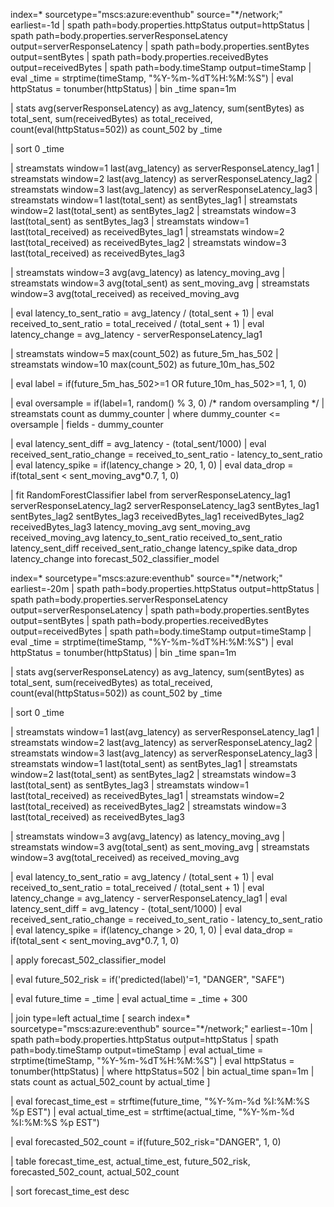 index=* sourcetype="mscs:azure:eventhub" source="*/network;" earliest=-1d
| spath path=body.properties.httpStatus output=httpStatus
| spath path=body.properties.serverResponseLatency output=serverResponseLatency
| spath path=body.properties.sentBytes output=sentBytes
| spath path=body.properties.receivedBytes output=receivedBytes
| spath path=body.timeStamp output=timeStamp
| eval _time = strptime(timeStamp, "%Y-%m-%dT%H:%M:%S")
| eval httpStatus = tonumber(httpStatus)
| bin _time span=1m

| stats 
    avg(serverResponseLatency) as avg_latency,
    sum(sentBytes) as total_sent,
    sum(receivedBytes) as total_received,
    count(eval(httpStatus=502)) as count_502
  by _time

| sort 0 _time

| streamstats window=1 last(avg_latency) as serverResponseLatency_lag1
| streamstats window=2 last(avg_latency) as serverResponseLatency_lag2
| streamstats window=3 last(avg_latency) as serverResponseLatency_lag3
| streamstats window=1 last(total_sent) as sentBytes_lag1
| streamstats window=2 last(total_sent) as sentBytes_lag2
| streamstats window=3 last(total_sent) as sentBytes_lag3
| streamstats window=1 last(total_received) as receivedBytes_lag1
| streamstats window=2 last(total_received) as receivedBytes_lag2
| streamstats window=3 last(total_received) as receivedBytes_lag3

| streamstats window=3 avg(avg_latency) as latency_moving_avg
| streamstats window=3 avg(total_sent) as sent_moving_avg
| streamstats window=3 avg(total_received) as received_moving_avg

| eval latency_to_sent_ratio = avg_latency / (total_sent + 1)
| eval received_to_sent_ratio = total_received / (total_sent + 1)
| eval latency_change = avg_latency - serverResponseLatency_lag1

| streamstats window=5 max(count_502) as future_5m_has_502
| streamstats window=10 max(count_502) as future_10m_has_502

| eval label = if(future_5m_has_502>=1 OR future_10m_has_502>=1, 1, 0)

| eval oversample = if(label=1, random() % 3, 0)  /* random oversampling */
| streamstats count as dummy_counter
| where dummy_counter <= oversample
| fields - dummy_counter

| eval latency_sent_diff = avg_latency - (total_sent/1000)
| eval received_sent_ratio_change = received_to_sent_ratio - latency_to_sent_ratio
| eval latency_spike = if(latency_change > 20, 1, 0)
| eval data_drop = if(total_sent < sent_moving_avg*0.7, 1, 0)

| fit RandomForestClassifier label from 
    serverResponseLatency_lag1 serverResponseLatency_lag2 serverResponseLatency_lag3
    sentBytes_lag1 sentBytes_lag2 sentBytes_lag3
    receivedBytes_lag1 receivedBytes_lag2 receivedBytes_lag3
    latency_moving_avg sent_moving_avg received_moving_avg
    latency_to_sent_ratio received_to_sent_ratio
    latency_sent_diff received_sent_ratio_change latency_spike data_drop
    latency_change
    into forecast_502_classifier_model










index=* sourcetype="mscs:azure:eventhub" source="*/network;" earliest=-20m
| spath path=body.properties.httpStatus output=httpStatus
| spath path=body.properties.serverResponseLatency output=serverResponseLatency
| spath path=body.properties.sentBytes output=sentBytes
| spath path=body.properties.receivedBytes output=receivedBytes
| spath path=body.timeStamp output=timeStamp
| eval _time = strptime(timeStamp, "%Y-%m-%dT%H:%M:%S")
| eval httpStatus = tonumber(httpStatus)
| bin _time span=1m

| stats 
    avg(serverResponseLatency) as avg_latency,
    sum(sentBytes) as total_sent,
    sum(receivedBytes) as total_received,
    count(eval(httpStatus=502)) as count_502
  by _time

| sort 0 _time

| streamstats window=1 last(avg_latency) as serverResponseLatency_lag1
| streamstats window=2 last(avg_latency) as serverResponseLatency_lag2
| streamstats window=3 last(avg_latency) as serverResponseLatency_lag3
| streamstats window=1 last(total_sent) as sentBytes_lag1
| streamstats window=2 last(total_sent) as sentBytes_lag2
| streamstats window=3 last(total_sent) as sentBytes_lag3
| streamstats window=1 last(total_received) as receivedBytes_lag1
| streamstats window=2 last(total_received) as receivedBytes_lag2
| streamstats window=3 last(total_received) as receivedBytes_lag3

| streamstats window=3 avg(avg_latency) as latency_moving_avg
| streamstats window=3 avg(total_sent) as sent_moving_avg
| streamstats window=3 avg(total_received) as received_moving_avg

| eval latency_to_sent_ratio = avg_latency / (total_sent + 1)
| eval received_to_sent_ratio = total_received / (total_sent + 1)
| eval latency_change = avg_latency - serverResponseLatency_lag1
| eval latency_sent_diff = avg_latency - (total_sent/1000)
| eval received_sent_ratio_change = received_to_sent_ratio - latency_to_sent_ratio
| eval latency_spike = if(latency_change > 20, 1, 0)
| eval data_drop = if(total_sent < sent_moving_avg*0.7, 1, 0)

| apply forecast_502_classifier_model

| eval future_502_risk = if('predicted(label)'=1, "DANGER", "SAFE")

| eval future_time = _time
| eval actual_time = _time + 300

| join type=left actual_time
    [
      search index=* sourcetype="mscs:azure:eventhub" source="*/network;" earliest=-10m
      | spath path=body.properties.httpStatus output=httpStatus
      | spath path=body.timeStamp output=timeStamp
      | eval actual_time = strptime(timeStamp, "%Y-%m-%dT%H:%M:%S")
      | eval httpStatus = tonumber(httpStatus)
      | where httpStatus=502
      | bin actual_time span=1m
      | stats count as actual_502_count by actual_time
    ]

| eval forecast_time_est = strftime(future_time, "%Y-%m-%d %I:%M:%S %p EST")
| eval actual_time_est = strftime(actual_time, "%Y-%m-%d %I:%M:%S %p EST")

| eval forecasted_502_count = if(future_502_risk="DANGER", 1, 0)

| table forecast_time_est, actual_time_est, future_502_risk, forecasted_502_count, actual_502_count

| sort forecast_time_est desc

